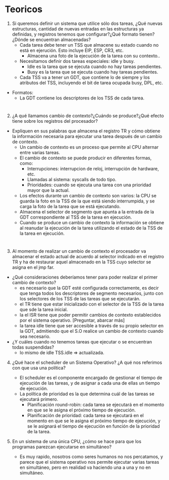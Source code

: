# Teoricos

1. Si queremos definir un sistema que utilice sólo dos tareas, ¿Qué nuevas estructuras, cantidad de nuevas entradas en las estructuras ya definidas, y registros tenemos que configurar?¿Qué formato tienen? ¿Dónde se encuentran almacenadas?
    - Cada tarea debe tener un TSS que almacene su estado cuando no está en ejerución. Esto incluye EIP, ESP, CR3, etc.
        - Almacena una foto de la ejecución de la tarea con su contexto..
    - Necesitamos definir dos tareas especiales: idle y busy.
        - Idle es la tarea que se ejecuta cuando no hay tareas pendientes.
        - Busy es la tarea que se ejecuta cuando hay tareas pendientes.
    - Cada TSS va a tener un GDT, que contiene lo de siempre y los atributos del TSS, incluyendo el bit de tarea ocupada busy, DPL, etc.
- Formatos:
    - La GDT contiene los descriptores de los TSS de cada tarea.
# 
2. ¿A qué llamamos cambio de contexto?¿Cuándo se produce?¿Qué efecto tiene sobre los registros del procesador?
- Expliquen en sus palabras que almacena el registro TR y cómo obtiene la información necesaria para ejecutar una tarea después de un cambio de contexto.
    - Un cambio de contexto es un proceso que permite al CPU alternar entre varias tareas.
    - El cambio de contexto se puede producir en diferentes formas, como:
        - Interrupciones: interrupcion de reloj, interrupción de hardware, etc.
        - Llamadas al sistema: syscalls de todo tipo.
        - Prioridades: cuando se ejecuta una tarea con una prioridad mayor que la actual.
    - Los efectos durante un cambio de contexto son varios: la CPU se guarda la foto en la TSS de la que está siendo interrumpida, y se carga la foto de la tarea que se está ejecutando.
    - Almacena el selector de segmento que apunta a la entrada de la GDT correspondiente al TSS de la tarea en ejecución.
    - Cuando se produce un cambio de contexto la información se obtiene al reanudar la ejecución de la tarea utilizando el estado de la TSS de la tarea en ejecución.
#
3. Al momento de realizar un cambio de contexto el procesador va almacenar el estado actual de acuerdo al selector indicado en el registro TR y ha de restaurar aquel almacenado en la TSS cuyo selector se asigna en el jmp far. 
- ¿Qué consideraciones deberíamos tener para poder realizar el primer cambio de contexto?
    - es necesario que la GDT esté configurada correctamente, es decir que tenga todos los descriptores de segmento necesarios, junto con los selectores de los TSS de las tareas que se ejecutarán.
    - el TR tiene que estar inicializado con el selector de la TSS de la tarea que sde la tarea inicial.
    - la el ISR tiene que poder permitir cambios de contexto establecidos por el sistema operativo. [Preguntar, abarcar más]
    - la tarea idle tiene que ser accesible a través de su propio selector en la GDT, admitiendo que el S.O realice un cambio de contexto cuando sea necesario.
- ¿Y cuáles cuando no tenemos tareas que ejecutar o se encuentran todas suspendidas?
    - lo mismo de idle TSS.idle => actualizada.

4. ¿Qué hace el scheduler de un Sistema Operativo? ¿A qué nos referimos con que usa una política?
    - El scheduler es el componente encargado de gestionar el tiempo de ejecución de las tareas, y de asignar a cada una de ellas un tiempo de ejecución.
    - La política de prioridad es la que determina cuál de las tareas se ejecutará primero.
        - Planificación round-robin: cada tarea se ejecutará en el momento en que se le asigna el próximo tiempo de ejecución.
        - Planificación de prioridad: cada tarea se ejecutará en el momento en que se le asigna el próximo tiempo de ejecución, y se le asignará el tiempo de ejecución en función de la prioridad de la tarea.

5. En un sistema de una única CPU, ¿cómo se hace para que los programas parezcan ejecutarse en simultáneo?
    - Es muy rapido, nosotros como seres humanos no nos percatamos, y parece que el sistema operativo nos permite ejecutar varias tareas en simultáneo, pero en realidad va haciendo una a una y no en simultáneo.